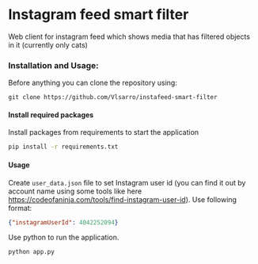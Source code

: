 # Instagram feed smart filter
Web client for instagram feed which shows media that has filtered objects in it (currently only cats)
### Installation and Usage:
Before anything you can clone the repository using:
```
git clone https://github.com/Vlsarro/instafeed-smart-filter
```
#### Install required packages
Install packages from requirements to start the application
```bash
pip install -r requirements.txt
```

#### Usage
Create `user_data.json` file to set Instagram user id (you can find it out by account name using some tools like here https://codeofaninja.com/tools/find-instagram-user-id). Use following format:
```json
{"instagramUserId": 4042252094}
```
Use python to run the application.
```bash
python app.py
```  

